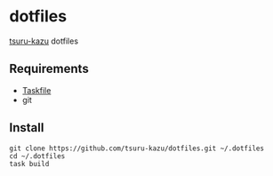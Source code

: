 # dotfiles

[tsuru-kazu](https://github.com/tsuru-kazu) dotfiles

## Requirements

- [Taskfile](https://taskfile.dev/)
- git

## Install

```
git clone https://github.com/tsuru-kazu/dotfiles.git ~/.dotfiles
cd ~/.dotfiles
task build
```
